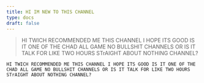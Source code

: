 ```yaml
---
title: HI IM NEW TO THIS CHANNEL
type: docs
draft: false
---
```


> HI TWICH RECOMMENDED ME THIS CHANNEL I HOPE ITS GOOD IS IT ONE OF THE CHAD ALL GAME NO BULLSHIT CHANNELS OR IS IT TALK FOR LIKE TWO HOURS STrAIGHT ABOUT NOTHING CHANNEL?

```plaintext {filename="Copy to clipboard"}
HI TWICH RECOMMENDED ME THIS CHANNEL I HOPE ITS GOOD IS IT ONE OF THE CHAD ALL GAME NO BULLSHIT CHANNELS OR IS IT TALK FOR LIKE TWO HOURS STrAIGHT ABOUT NOTHING CHANNEL?
```

